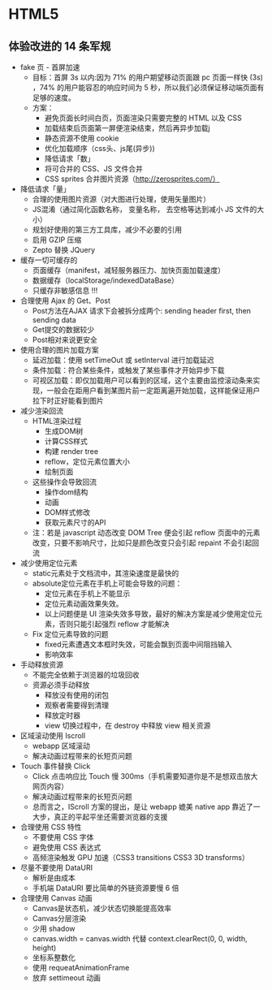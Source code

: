 # HTML5


## 体验改进的 14 条军规

* fake 页 - 首屏加速
    - 目标：首屏 3s 以内:因为 71% 的用户期望移动页面跟 pc 页面一样快 (3s) ，74% 的用户能容忍的响应时间为 5 秒，所以我们必须保证移动端页面有足够的速度。
    - 方案：
        + 避免页面长时间白页，页面渲染只需要完整的 HTML 以及 CSS
        + 加载结束后页面第一屏便渲染结束，然后再异步加载j
        + 静态资源不使用 cookie
        + 优化加载顺序（css头、js尾(异步))
        + 降低请求「数」
        + 将可合并的 CSS、JS 文件合并
        + CSS sprites 合并图片资源（http://zerosprites.com/）
* 降低请求「量」
    + 合理的使用图片资源（对大图进行处理，使用矢量图片） 
    + JS混淆（通过简化函数名称， 变量名称， 去空格等达到减小 JS 文件的大小） 
    + 规划好使用的第三方工具库，减少不必要的引用 
    + 启用 GZIP 压缩 
    + Zepto 替换 JQuery
* 缓存一切可缓存的
    + 页面缓存（manifest，减轻服务器压力、加快页面加载速度）
    + 数据缓存（localStorage/indexedDataBase）
    + 只缓存非敏感信息 !!!
* 合理使用 Ajax 的 Get、Post
    - Post方法在AJAX 请求下会被拆分成两个: sending header first, then sending data
    - Get提交的数据较少
    - Post相对来说更安全
* 使用合理的图片加载方案
    - 延迟加载：使用 setTimeOut 或 setInterval 进行加载延迟
    - 条件加载：符合某些条件，或触发了某些事件才开始异步下载
    - 可视区加载：即仅加载用户可以看到的区域，这个主要由监控滚动条来实现，一般会在距用户看到某图片前一定距离遍开始加载，这样能保证用户拉下时正好能看到图片
* 减少渲染回流
    - HTML渲染过程
        + 生成DOM树
        + 计算CSS样式
        + 构建 render tree
        + reflow，定位元素位置大小
        + 绘制页面
    - 这些操作会导致回流
        + 操作dom结构
        + 动画
        + DOM样式修改
        + 获取元素尺寸的API
    - 注：若是 javascript 动态改变 DOM Tree 便会引起 reflow 页面中的元素改变，只要不影响尺寸，比如只是颜色改变只会引起 repaint 不会引起回流
* 减少使用定位元素
    + static元素处于文档流中，其渲染速度是最快的
    + absolute定位元素在手机上可能会导致的问题：
        * 定位元素在手机上不能显示
        * 定位元素动画效果失效。
        * 以上问题便是 UI 渲染失效多导致，最好的解决方案是减少使用定位元素，否则只能引起强烈 reflow 才能解决
    - Fix 定位元素导致的问题
        * fixed元素遭遇文本框时失效，可能会飘到页面中间阻挡输入
        * 影响效率
* 手动释放资源
    - 不能完全依赖于浏览器的垃圾回收
    - 资源必须手动释放
        + 释放没有使用的闭包
        + 观察者需要得到清理
        + 释放定时器
        + view 切换过程中，在 destroy 中释放 view 相关资源
* 区域滚动使用 Iscroll
    - webapp 区域滚动 
    - 解决动画过程带来的长短页问题
* Touch 事件替换 Click
    - Click 点击响应比 Touch 慢 300ms（手机需要知道你是不是想双击放大网页内容）
    - 解决动画过程带来的长短页问题
    - 总而言之，IScroll 方案的提出，是让 webapp 媲美 native app 靠近了一大步，真正的平起平坐还需要浏览器的支援
* 合理使用 CSS 特性
    - 不要使用 CSS 字体 
    - 避免使用 CSS 表达式 
    - 高频渲染触发 GPU 加速（CSS3 transitions  CSS3 3D transforms）
* 尽量不要使用 DataURI
    - 解析是由成本 
    - 手机端 DataURI 要比简单的外链资源要慢 6 倍
* 合理使用 Canvas 动画
    - Canvas是状态机，减少状态切换能提高效率
    - Canvas分层渲染
    - 少用 shadow
    - canvas.width = canvas.width 代替 context.clearRect(0, 0, width, height)  
    - 坐标系整数化
    - 使用 requeatAnimationFrame
    - 放弃 settimeout 动画
